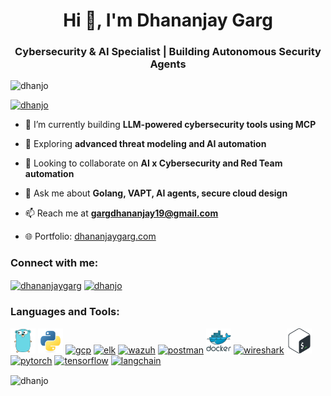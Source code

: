 <h1 align="center">Hi 👋, I'm Dhananjay Garg</h1>
<h3 align="center">Cybersecurity & AI Specialist | Building Autonomous Security Agents</h3>

<p align="left"> <img src="https://komarev.com/ghpvc/?username=dhanjo&label=Profile%20views&color=0e75b6&style=flat" alt="dhanjo" /> </p>

<p align="left"> <a href="https://github.com/ryo-ma/github-profile-trophy"><img src="https://github-profile-trophy.vercel.app/?username=dhanjo" alt="dhanjo" /></a> </p>

- 🔭 I’m currently building **LLM-powered cybersecurity tools using MCP**

- 🌱 Exploring **advanced threat modeling and AI automation**

- 👯 Looking to collaborate on **AI x Cybersecurity and Red Team automation**

- 💬 Ask me about **Golang, VAPT, AI agents, secure cloud design**

- 📫 Reach me at **gargdhananjay19@gmail.com**

- 🌐 Portfolio: [dhananjaygarg.com](https://dhananjaygarg.com)

<h3 align="left">Connect with me:</h3>
<p align="left">
<a href="https://linkedin.com/in/dhananjaygarg" target="blank"><img align="center" src="https://raw.githubusercontent.com/rahuldkjain/github-profile-readme-generator/master/src/images/icons/Social/linked-in-alt.svg" alt="dhananjaygarg" height="30" width="40" /></a>
<a href="https://github.com/dhanjo" target="blank"><img align="center" src="https://raw.githubusercontent.com/rahuldkjain/github-profile-readme-generator/master/src/images/icons/Social/github.svg" alt="dhanjo" height="30" width="40" /></a>
</p>

<h3 align="left">Languages and Tools:</h3>
<p align="left">
<a href="https://golang.org" target="_blank" rel="noreferrer"><img src="https://raw.githubusercontent.com/devicons/devicon/master/icons/go/go-original.svg" alt="go" width="40" height="40"/></a>
<a href="https://www.python.org" target="_blank" rel="noreferrer"><img src="https://raw.githubusercontent.com/devicons/devicon/master/icons/python/python-original.svg" alt="python" width="40" height="40"/></a>
<a href="https://cloud.google.com/" target="_blank" rel="noreferrer"><img src="https://www.vectorlogo.zone/logos/cloudgoogle/cloudgoogle-icon.svg" alt="gcp" width="40" height="40"/></a>
<a href="https://www.elastic.co/elk-stack" target="_blank" rel="noreferrer"><img src="https://www.vectorlogo.zone/logos/elastic/elastic-icon.svg" alt="elk" width="40" height="40"/></a>
<a href="https://www.wazuh.com/" target="_blank" rel="noreferrer"><img src="https://www.vectorlogo.zone/logos/wazuh/wazuh-icon.svg" alt="wazuh" width="40" height="40"/></a>
<a href="https://www.postman.com/" target="_blank" rel="noreferrer"><img src="https://www.vectorlogo.zone/logos/getpostman/getpostman-icon.svg" alt="postman" width="40" height="40"/></a>
<a href="https://www.docker.com/" target="_blank" rel="noreferrer"><img src="https://raw.githubusercontent.com/devicons/devicon/master/icons/docker/docker-original-wordmark.svg" alt="docker" width="40" height="40"/></a>
<a href="https://www.wireshark.org/" target="_blank" rel="noreferrer"><img src="https://www.vectorlogo.zone/logos/wireshark/wireshark-icon.svg" alt="wireshark" width="40" height="40"/></a>
<a href="https://www.nmap.org/" target="_blank" rel="noreferrer"><img src="https://raw.githubusercontent.com/devicons/devicon/master/icons/bash/bash-original.svg" alt="nmap" width="40" height="40"/></a>
<a href="https://pytorch.org/" target="_blank" rel="noreferrer"><img src="https://www.vectorlogo.zone/logos/pytorch/pytorch-icon.svg" alt="pytorch" width="40" height="40"/></a>
<a href="https://www.tensorflow.org/" target="_blank" rel="noreferrer"><img src="https://www.vectorlogo.zone/logos/tensorflow/tensorflow-icon.svg" alt="tensorflow" width="40" height="40"/></a>
<a href="https://langchain.com/" target="_blank" rel="noreferrer"><img src="https://avatars.githubusercontent.com/u/114604226?s=200&v=4" alt="langchain" width="40" height="40"/></a>
</p>

<p><img align="center" src="https://github-readme-stats.vercel.app/api/top-langs?username=dhanjo&show_icons=true&locale=en&layout=compact" alt="dhanjo" /></p>
